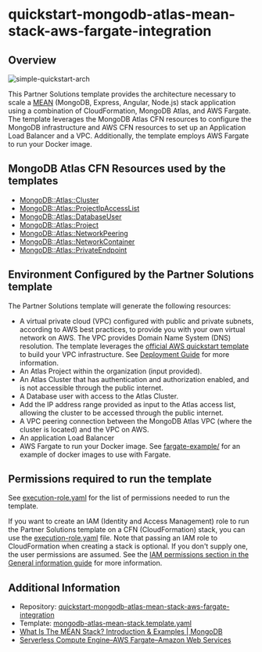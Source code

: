 # quickstart-mongodb-atlas-mean-stack-aws-fargate-integration



## Overview

![simple-quickstart-arch](https://user-images.githubusercontent.com/5663078/229105149-59015114-1c14-44e3-ad5a-b48d9a487797.png)

This Partner Solutions template provides the architecture necessary to scale a [MEAN](https://www.mongodb.com/mean-stack) (MongoDB, Express, Angular, Node.js) stack application using a combination of CloudFormation, MongoDB Atlas, and AWS Fargate. The template leverages the MongoDB Atlas CFN resources to configure the MongoDB infrastructure and AWS CFN resources to set up an Application Load Balancer and a VPC. Additionally, the template employs AWS Fargate to run your Docker image.



## MongoDB Atlas CFN Resources used by the templates

- [MongoDB::Atlas::Cluster](../../cfn-resources/cluster/)
- [MongoDB::Atlas::ProjectIpAccessList](../../cfn-resources/project-ip-access-list/)
- [MongoDB::Atlas::DatabaseUser](../../cfn-resources/database-user/)
- [MongoDB::Atlas::Project](../../cfn-resources/project/)
- [MongoDB::Atlas::NetworkPeering](../../cfn-resources/network-peering/)
- [MongoDB::Atlas::NetworkContainer](../../cfn-resources/network-container/)
- [MongoDB::Atlas::PrivateEndpoint](../../cfn-resources/private-endpoint/)


## Environment Configured by the Partner Solutions template
The Partner Solutions template will generate the following resources:
 - A virtual private cloud (VPC) configured with public and private subnets, according to AWS best practices, to provide you with your own virtual network on AWS. The VPC provides Domain Name System (DNS) resolution. The template leverages the [official AWS quickstart template](https://github.com/aws-quickstart/quickstart-aws-vpc/blob/9dc47510f71f1fb6baf8c4e96b5330a6f51f540e/templates/aws-vpc.template.yaml) to build your VPC infrastructure. See [Deployment Guide](https://aws-quickstart.github.io/quickstart-aws-vpc/) for more information.
- An Atlas Project within the organization (input provided).
- An Atlas Cluster that has authentication and authorization enabled, and is not accessible through the public internet.
- A Database user with access to the Atlas Cluster.
- Add the IP address range provided as input to the Atlas access list, allowing the cluster to be accessed through the public internet.
- A VPC peering connection between the MongoDB Atlas VPC (where the cluster is located) and the VPC on AWS.
- An application Load Balancer 
- AWS Fargate to run your Docker image. See [fargate-example/](fargate-example/) for an example of docker images to use with Fargate.


## Permissions required to run the template
See [execution-role.yaml](execution-role.yaml) for the list of permissions needed to run the template. 


If you want to create an IAM (Identity and Access Management) role to run the Partner Solutions template on a CFN (CloudFormation) stack, you can use the [execution-role.yaml](execution-role.yaml) file. Note that passing an IAM role to CloudFormation when creating a stack is optional. If you don't supply one, the user permissions are assumed. 
See the [IAM permissions section in the General information guide](https://aws-ia.github.io/content/qs_info.html#_technical_requirements) for more information.


## Additional Information

- Repository: [quickstart-mongodb-atlas-mean-stack-aws-fargate-integration](https://github.com/aws-quickstart/quickstart-mongodb-atlas-mean-stack-aws-fargate-integration/tree/main)
- Template: [mongodb-atlas-mean-stack.template.yaml](https://github.com/aws-quickstart/quickstart-mongodb-atlas-mean-stack-aws-fargate-integration/blob/main/templates/mongodb-atlas-mean-stack.template.yaml)
- [What Is The MEAN Stack? Introduction & Examples | MongoDB](https://www.mongodb.com/mean-stack)
- [Serverless Compute Engine–AWS Fargate–Amazon Web Services](https://aws.amazon.com/fargate/)

